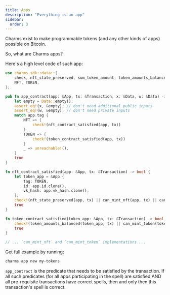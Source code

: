 ```yaml
---
title: Apps
description: "Everything is an app"
sidebar:
  order: 3
---
```


Charms exist to make programmable tokens (and any other kinds of apps) possible on Bitcoin. 

So, what are Charms apps?

Here's a high level code of such app:

```rust
use charms_sdk::data::{
    check, nft_state_preserved, sum_token_amount, token_amounts_balanced, App, Data, Transaction,
    NFT, TOKEN,
};

pub fn app_contract(app: &App, tx: &Transaction, x: &Data, w: &Data) -> bool {
    let empty = Data::empty();
    assert_eq!(x, &empty); // don't need additional public inputs
    assert_eq!(w, &empty); // don't need private inputs
    match app.tag {
        NFT => {
            check!(nft_contract_satisfied(app, tx))
        }
        TOKEN => {
            check!(token_contract_satisfied(app, tx))
        }
        _ => unreachable!(),
    }
    true
}

fn nft_contract_satisfied(app: &App, tx: &Transaction) -> bool {
    let token_app = &App {
        tag: TOKEN,
        id: app.id.clone(),
        vk_hash: app.vk_hash.clone(),
    };
    check!(nft_state_preserved(app, tx) || can_mint_nft(app, tx) || can_mint_token(&token_app, tx));
    true
}

fn token_contract_satisfied(token_app: &App, tx: &Transaction) -> bool {
    check!(token_amounts_balanced(token_app, tx) || can_mint_token(token_app, tx));
    true
}

// ... `can_mint_nft` and `can_mint_token` implementations ... 
```

Get full example by running:

```sh
charms app new my-tokens
```

`app_contract` is the predicate that needs to be satisfied by the transaction. If all such predicates (for all apps participating in the spell) are satisfied AND all pre-requisite transactions have correct spells, then and only then this transaction's spell is correct.
 
